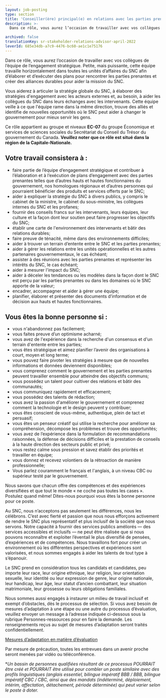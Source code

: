 ```yaml
---
layout: job-posting
type: section
title: 'Conseiller(ère) principal(e) en relations avec les parties prenantes'
description: >-
  Dans ce rôle, vous aurez l’occasion de travailler avec vos collègues de l’équipe de l’engagement stratégique. Petite, mais puissante, cette équipe travaille horizontalement dans toutes les unités d’affaires du SNC afin d’élaborer et d’exécuter des plans pour rencontrer les parties prenantes et créer des alliances durables pour aider la mission du SNC. Vous aiderez à articuler la stratégie globale du SNC, à élaborer des stratégies d'engagement avec les acteurs externes et, au besoin, à aider les collègues du SNC dans leurs échanges avec les intervenants. Cette équipe veille à ce que l'équipe rame dans la même direction, trouve des alliés et identifie de nouvelles opportunités où le SNC peut aider à changer le gouvernement pour mieux servir les gens.

archived: false
translationKey: sr-stakeholder-relations-advisor-april-2022
leverId: 685e34db-a7c9-4476-bc60-ae1c1e75176
---
```


Dans ce rôle, vous aurez l’occasion de travailler avec vos collègues de l’équipe de l’engagement stratégique. Petite, mais puissante, cette équipe travaille horizontalement dans toutes les unités d’affaires du SNC afin d’élaborer et d’exécuter des plans pour rencontrer les parties prenantes et créer des alliances durables pour aider la mission du SNC.

Vous aiderez à articuler la stratégie globale du SNC, à élaborer des stratégies d'engagement avec les acteurs externes et, au besoin, à aider les collègues du SNC dans leurs échanges avec les intervenants. Cette équipe veille à ce que l'équipe rame dans la même direction, trouve des alliés et identifie de nouvelles opportunités où le SNC peut aider à changer le gouvernement pour mieux servir les gens.

Ce rôle appartient au groupe et niveaux **EC-07** du groupe Économique et services de sciences sociales du Secrétariat du Conseil du Trésor du gouvernement du Canada. **Veuillez noter que ce rôle est situé dans la région de la Capitale-Nationale.**

## ​​Votre travail consistera à :

- faire partie de l’équipe d’engagement stratégique et contribuer à l’élaboration et à l’exécution de plans d’engagement avec des parties prenantes telles que d’autres hauts et hautes fonctionnaires du gouvernement, nos homologues régionaux et d’autres personnes qui pourraient bénéficier des produits et services offerts par le SNC;
- aider à expliquer la stratégie du SNC à divers publics, y compris le cabinet de la ministre, le cabinet du sous-ministre, les collègues internes du SNC et les profanes;
- fournir des conseils francs sur les intervenants, leurs équipes, leur culture et la façon dont leur soutien peut faire progresser les objectifs du SNC;
- établir une carte de l'environnement des intervenants et bâtir des relations durables;
- faire preuve de ténacité, même dans des environnements difficiles;
- aider à trouver un terrain d’entente entre le SNC et les parties prenantes;
- aider à gérer les relations entre les unités opérationnelles et les autres partenaires gouvernementaux, le cas échéant;
- assister à des réunions avec les parties prenantes et représenter les intérêts du SNC, le cas échéant;
- aider à mesurer l'impact du SNC;
- aider à déceler les tendances ou les modèles dans la façon dont le SNC est perçu par les parties prenantes ou dans les domaines où le SNC apporte de la valeur; 
- encadrer, accompagner et aider à gérer une équipe;
- planifier, élaborer et présenter des documents d’information et de décision aux hauts et hautes fonctionnaires.

## Vous êtes la bonne personne si :

- vous n'abandonnez pas facilement;
- vous faites preuve d’un optimisme acharné; 
- vous avez de l'expérience dans la recherche d'un consensus et d'un terrain d'entente entre les parties;
- vous êtes stratégique et aimez planifier l’avenir des organisations à court, moyen et long terme;
- vous pouvez faire pivoter les stratégies à mesure que de nouvelles informations et données deviennent disponibles;
- vous comprenez comment le gouvernement et les parties prenantes peuvent travailler ensemble pour atteindre des objectifs communs;
- vous possédez un talent pour cultiver des relations et bâtir des communautés;
- vous communiquez rapidement et efficacement;
- vous possédez des talents de rédaction;
- vous avez la passion d'améliorer le gouvernement et comprenez comment la technologie et le design peuvent y contribuer;
- vous êtes conscient de vous-même, authentique, plein de tact et persuasif;
- vous êtes un penseur créatif qui utilise la recherche pour améliorer sa compréhension, décompose les problèmes et trouve des opportunités; 
- vous avez de l’expérience dans la formulation de recommandations raisonnées, la défense de décisions difficiles et la prestation de conseils à la haute direction des secteurs public et privé;
- vous restez calme sous pression et savez établir des priorités et travailler en équipe;
- vous donnez et recevez volontiers de la rétroaction de manière professionnelle;
- Vous parlez couramment le français et l'anglais, à un niveau CBC ou supérieur testé par le gouvernement.


Nous savons que chacun offre des compétences et des expériences diversifiées et que tout le monde « ne coche pas toutes les cases ». Postulez quand même! Dites-nous pourquoi vous êtes la bonne personne pour ce poste.

Au SNC, nous n’acceptons pas seulement les différences, nous les célébrons. C’est avec fierté et passion que nous nous efforçons activement de rendre le SNC plus représentatif et plus inclusif de la société que nous servons. Notre capacité à fournir des services publics améliorés — des services accessibles et inclusifs — ne peut être réalisée que si nous pouvons reconnaître et exploiter l’éventail le plus diversifié de pensées, d’expériences et de compétences. Nous travaillons fort pour créer un environnement où les différentes perspectives et expériences sont valorisées, et nous sommes engagés à aider les talents de tout type à s’épanouir.

Le SNC prend en considération tous les candidats et candidates, peu importe leur race, leur origine ethnique, leur religion, leur orientation sexuelle, leur identité ou leur expression de genre, leur origine nationale, leur handicap, leur âge, leur statut d’ancien combattant, leur situation matrimoniale, leur grossesse ou leurs obligations familiales.

Nous sommes aussi engagés à instaurer un milieu de travail inclusif et exempt d’obstacles, dès le processus de sélection. Si vous avez besoin de mesures d’adaptation à une étape ou une autre du processus d’évaluation, veuillez envoyer un message à l’adresse indiquée ci-dessous sous la rubrique Personnes-ressources pour en faire la demande. Les renseignements reçus au sujet de mesures d’adaptation seront traités confidentiellement.

[Mesures d’adaptation en matière d’évaluation](https://www.canada.ca/fr/commission-fonction-publique/services/mesures-d-adaptation-matiere-evaluation.html)

Par mesure de précaution, toutes les entrevues dans un avenir proche seront menées par vidéo ou téléconférence.

**Un bassin de personnes qualifiées résultant de ce processus POURRAIT être créé et POURRAIT être utilisé pour combler un poste similaire avec des profils linguistiques (anglais essentiel, bilingue impératif BBB / BBB, bilingue impératif CBC / CBC, ainsi que des mandats (indéterminé, déploiement, intérim, affectation, détachement, période déterminée) qui peut varier selon le poste à doter.*

